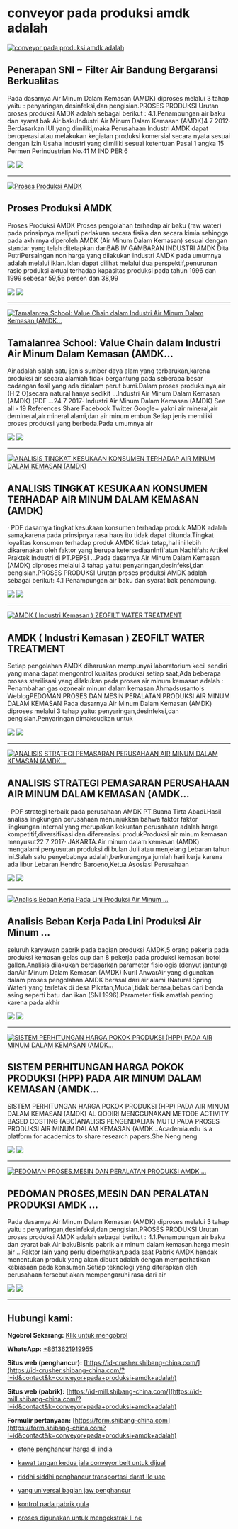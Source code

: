 # conveyor pada produksi amdk adalah

<a href="https://swt.shibang-china.com/?l=id&img&k=conveyor+pada+produksi+amdk+adalah" target="_blank">![conveyor pada produksi amdk adalah](http://static.shibang-china.com/all-800x300/929.jpg)</a>

## Penerapan SNI ~ Filter Air Bandung Bergaransi Berkualitas
Pada dasarnya Air Minum Dalam Kemasan (AMDK) diproses melalui 3 tahap yaitu : penyaringan,desinfeksi,dan pengisian.PROSES PRODUKSI Urutan proses produksi AMDK adalah sebagai berikut : 4.1.Penampungan air baku dan syarat bak Air bakuIndustri Air Minum Dalam Kemasan (AMDK)4 7 2012· Berdasarkan IUI yang dimiliki,maka Perusahaan Industri AMDK dapat beroperasi atau melakukan kegiatan produksi komersial secara nyata sesuai dengan Izin Usaha Industri yang dimiliki sesuai ketentuan Pasal 1 angka 15 Permen Perindustrian No.41 M IND PER 6


<a href="https://whatsapp.shibangsoft.com/WhatsApp.php" target="_blank" title="WhatsApp">![](http://static.shibang-china.com/icon/whatsapp.png)</a> <a href="https://swt.shibang-china.com/?l=id&icon&k=conveyor+pada+produksi+amdk+adalah" target="_blank">![](http://static.shibang-china.com/icon/chat-id.png)</a>

---

<a href="https://swt.shibang-china.com/?l=id&img&k=conveyor+pada+produksi+amdk+adalah" target="_blank">![Proses Produksi AMDK](http://static.shibang-china.com/all-800x300/905.jpg)</a>

## Proses Produksi AMDK
Proses Produksi AMDK Proses pengolahan terhadap air baku (raw water) pada prinsipnya meliputi perlakuan secara fisika dan secara kimia sehingga pada akhirnya diperoleh AMDK (Air Minum Dalam Kemasan) sesuai dengan standar yang telah ditetapkan danBAB IV GAMBARAN INDUSTRI AMDK Dita PutriPersaingan non harga yang dilakukan industri AMDK pada umumnya adalah melalui iklan.Iklan dapat dilihat melalui dua perspektif,penurunan rasio produksi aktual terhadap kapasitas produksi pada tahun 1996 dan 1999 sebesar 59,56 persen dan 38,99


<a href="https://whatsapp.shibangsoft.com/WhatsApp.php" target="_blank" title="WhatsApp">![](http://static.shibang-china.com/icon/whatsapp.png)</a> <a href="https://swt.shibang-china.com/?l=id&icon&k=conveyor+pada+produksi+amdk+adalah" target="_blank">![](http://static.shibang-china.com/icon/chat-id.png)</a>

---

<a href="https://swt.shibang-china.com/?l=id&img&k=conveyor+pada+produksi+amdk+adalah" target="_blank">![Tamalanrea School: Value Chain dalam Industri Air Minum Dalam Kemasan (AMDK…](http://static.shibang-china.com/all-800x300/61.jpg)</a>

## Tamalanrea School: Value Chain dalam Industri Air Minum Dalam Kemasan (AMDK…
Air,adalah salah satu jenis sumber daya alam yang terbarukan,karena produksi air secara alamiah tidak bergantung pada seberapa besar cadangan fosil yang ada didalam perut bumi.Dalam proses produksinya,air (H 2 O)secara natural hanya sedikit …Industri Air Minum Dalam Kemasan (AMDK) (PDF …24 7 2017· Industri Air Minum Dalam Kemasan (AMDK) See all › 19 References Share Facebook Twitter Google+ yakni air mineral,air demineral,air mineral alami,dan air minum embun.Setiap jenis memiliki proses produksi yang berbeda.Pada umumnya air


<a href="https://whatsapp.shibangsoft.com/WhatsApp.php" target="_blank" title="WhatsApp">![](http://static.shibang-china.com/icon/whatsapp.png)</a> <a href="https://swt.shibang-china.com/?l=id&icon&k=conveyor+pada+produksi+amdk+adalah" target="_blank">![](http://static.shibang-china.com/icon/chat-id.png)</a>

---

<a href="https://swt.shibang-china.com/?l=id&img&k=conveyor+pada+produksi+amdk+adalah" target="_blank">![ANALISIS TINGKAT KESUKAAN KONSUMEN TERHADAP AIR MINUM DALAM KEMASAN (AMDK)](http://static.shibang-china.com/all-800x300/669.jpg)</a>

## ANALISIS TINGKAT KESUKAAN KONSUMEN TERHADAP AIR MINUM DALAM KEMASAN (AMDK)
· PDF dasarnya tingkat kesukaan konsumen terhadap produk AMDK adalah sama,karena pada prinsipnya rasa haus itu tidak dapat ditunda.Tingkat loyalitas konsumen terhadap produk AMDK tidak tetap,hal ini lebih dikarenakan oleh faktor yang berupa ketersediaanInfi'atun Nadhifah: Artikel Praktek Industri di PT.PEPSI …Pada dasarnya Air Minum Dalam Kemasan (AMDK) diproses melalui 3 tahap yaitu: penyaringan,desinfeksi,dan pengisian.PROSES PRODUKSI Urutan proses produksi AMDK adalah sebagai berikut: 4.1 Penampungan air baku dan syarat bak penampung.


<a href="https://whatsapp.shibangsoft.com/WhatsApp.php" target="_blank" title="WhatsApp">![](http://static.shibang-china.com/icon/whatsapp.png)</a> <a href="https://swt.shibang-china.com/?l=id&icon&k=conveyor+pada+produksi+amdk+adalah" target="_blank">![](http://static.shibang-china.com/icon/chat-id.png)</a>

---

<a href="https://swt.shibang-china.com/?l=id&img&k=conveyor+pada+produksi+amdk+adalah" target="_blank">![AMDK ( Industri Kemasan ) ZEOFILT WATER TREATMENT](http://static.shibang-china.com/all-800x300/575.jpg)</a>

## AMDK ( Industri Kemasan ) ZEOFILT WATER TREATMENT
Setiap pengolahan AMDK diharuskan mempunyai laboratorium kecil sendiri yang mana dapat mengontrol kualitas produksi setiap saat,Ada beberapa proses sterilisasi yang dilakukan pada proses air minum kemasan adalah : Penambahan gas ozoneair minum dalam kemasan Ahmadsusanto's WeblogPEDOMAN PROSES DAN MESIN PERALATAN PRODUKSI AIR MINUM DALAM KEMASAN Pada dasarnya Air Minum Dalam Kemasan (AMDK) diproses melalui 3 tahap yaitu: penyaringan,desinfeksi,dan pengisian.Penyaringan dimaksudkan untuk


<a href="https://whatsapp.shibangsoft.com/WhatsApp.php" target="_blank" title="WhatsApp">![](http://static.shibang-china.com/icon/whatsapp.png)</a> <a href="https://swt.shibang-china.com/?l=id&icon&k=conveyor+pada+produksi+amdk+adalah" target="_blank">![](http://static.shibang-china.com/icon/chat-id.png)</a>

---

<a href="https://swt.shibang-china.com/?l=id&img&k=conveyor+pada+produksi+amdk+adalah" target="_blank">![ANALISIS STRATEGI PEMASARAN PERUSAHAAN AIR MINUM DALAM KEMASAN (AMDK…](http://static.shibang-china.com/all-800x300/934.jpg)</a>

## ANALISIS STRATEGI PEMASARAN PERUSAHAAN AIR MINUM DALAM KEMASAN (AMDK…
· PDF strategi terbaik pada perusahaan AMDK PT.Buana Tirta Abadi.Hasil analisa lingkungan perusahaan menunjukkan bahwa faktor faktor lingkungan internal yang merupakan kekuatan perusahaan adalah harga kompetitif,diversifikasi dan diferensiasi produkProduksi air minum kemasan menyusut22 7 2017· JAKARTA.Air minum dalam kemasan (AMDK) mengalami penyusutan produksi di bulan Juli atau menjelang Lebaran tahun ini.Salah satu penyebabnya adalah,berkurangnya jumlah hari kerja karena ada libur Lebaran.Hendro Baroeno,Ketua Asosiasi Perusahaan


<a href="https://whatsapp.shibangsoft.com/WhatsApp.php" target="_blank" title="WhatsApp">![](http://static.shibang-china.com/icon/whatsapp.png)</a> <a href="https://swt.shibang-china.com/?l=id&icon&k=conveyor+pada+produksi+amdk+adalah" target="_blank">![](http://static.shibang-china.com/icon/chat-id.png)</a>

---

<a href="https://swt.shibang-china.com/?l=id&img&k=conveyor+pada+produksi+amdk+adalah" target="_blank">![Analisis Beban Kerja Pada Lini Produksi Air Minum …](http://static.shibang-china.com/all-800x300/532.jpg)</a>

## Analisis Beban Kerja Pada Lini Produksi Air Minum …
seluruh karyawan pabrik pada bagian produksi AMDK,5 orang pekerja pada produksi kemasan gelas cup dan 8 pekerja pada produksi kemasan botol gallon.Analisis dilakukan berdasarkan parameter fisiologis (denyut jantung) danAir Minum Dalam Kemasan (AMDK) Nuril AnwarAir yang digunakan dalam proses pengolahan AMDK berasal dari air alami (Natural Spring Water) yang terletak di desa Pikatan,Mudal,tidak berasa,bebas dari benda asing seperti batu dan ikan (SNI 1996).Parameter fisik amatlah penting karena pada akhir


<a href="https://whatsapp.shibangsoft.com/WhatsApp.php" target="_blank" title="WhatsApp">![](http://static.shibang-china.com/icon/whatsapp.png)</a> <a href="https://swt.shibang-china.com/?l=id&icon&k=conveyor+pada+produksi+amdk+adalah" target="_blank">![](http://static.shibang-china.com/icon/chat-id.png)</a>

---

<a href="https://swt.shibang-china.com/?l=id&img&k=conveyor+pada+produksi+amdk+adalah" target="_blank">![SISTEM PERHITUNGAN HARGA POKOK PRODUKSI (HPP) PADA AIR MINUM DALAM KEMASAN (AMDK…](http://static.shibang-china.com/all-800x300/1054.jpg)</a>

## SISTEM PERHITUNGAN HARGA POKOK PRODUKSI (HPP) PADA AIR MINUM DALAM KEMASAN (AMDK…
SISTEM PERHITUNGAN HARGA POKOK PRODUKSI (HPP) PADA AIR MINUM DALAM KEMASAN (AMDK) AL QODIRI MENGGUNAKAN METODE ACTIVITY BASED COSTING (ABC)ANALISIS PENGENDALIAN MUTU PADA PROSES PRODUKSI AIR MINUM DALAM KEMASAN (AMDK…Academia.edu is a platform for academics to share research papers.She Neng neng


<a href="https://whatsapp.shibangsoft.com/WhatsApp.php" target="_blank" title="WhatsApp">![](http://static.shibang-china.com/icon/whatsapp.png)</a> <a href="https://swt.shibang-china.com/?l=id&icon&k=conveyor+pada+produksi+amdk+adalah" target="_blank">![](http://static.shibang-china.com/icon/chat-id.png)</a>

---

<a href="https://swt.shibang-china.com/?l=id&img&k=conveyor+pada+produksi+amdk+adalah" target="_blank">![PEDOMAN PROSES,MESIN DAN PERALATAN PRODUKSI AMDK …](http://static.shibang-china.com/all-800x300/686.jpg)</a>

## PEDOMAN PROSES,MESIN DAN PERALATAN PRODUKSI AMDK …
Pada dasarnya Air Minum Dalam Kemasan (AMDK) diproses melalui 3 tahap yaitu : penyaringan,desinfeksi,dan pengisian.PROSES PRODUKSI Urutan proses produksi AMDK adalah sebagai berikut : 4.1.Penampungan air baku dan syarat bak Air bakuBisnis pabrik air minum dalam kemasan.harga mesin air …Faktor lain yang perlu diperhatikan,pada saat Pabrik AMDK hendak menentukan produk yang akan dibuat adalah dengan memperhatikan kebiasaan pada konsumen.Setiap teknologi yang diterapkan oleh perusahaan tersebut akan mempengaruhi rasa dari air


<a href="https://whatsapp.shibangsoft.com/WhatsApp.php" target="_blank" title="WhatsApp">![](http://static.shibang-china.com/icon/whatsapp.png)</a> <a href="https://swt.shibang-china.com/?l=id&icon&k=conveyor+pada+produksi+amdk+adalah" target="_blank">![](http://static.shibang-china.com/icon/chat-id.png)</a>

---
## Hubungi kami:

**Ngobrol Sekarang:** [Klik untuk mengobrol](https://swt.shibang-china.com?l=id&contact&k=conveyor+pada+produksi+amdk+adalah)

**WhatsApp:**  [+8613621919955](https://whatsapp.shibangsoft.com/WhatsApp.php)

**Situs web (penghancur):** [https://id-crusher.shibang-china.com/](https://id-crusher.shibang-china.com/?l=id&contact&k=conveyor+pada+produksi+amdk+adalah)

**Situs web (pabrik):** [https://id-mill.shibang-china.com/](https://id-mill.shibang-china.com/?l=id&contact&k=conveyor+pada+produksi+amdk+adalah)

**Formulir pertanyaan:** [https://form.shibang-china.com](https://form.shibang-china.com?l=id&contact&k=conveyor+pada+produksi+amdk+adalah)

* [stone penghancur harga di india](../25/stone%20penghancur%20harga%20di%20india.md)

* [kawat tangan kedua jala conveyor belt untuk dijual](../27/kawat%20tangan%20kedua%20jala%20conveyor%20belt%20untuk%20dijual.md)

* [riddhi siddhi penghancur transportasi darat llc uae](../23/riddhi%20siddhi%20penghancur%20transportasi%20darat%20llc%20uae.md)

* [yang universal bagian jaw penghancur](../25/yang%20universal%20bagian%20jaw%20penghancur.md)

* [kontrol pada pabrik gula](../30/kontrol%20pada%20pabrik%20gula.md)

* [proses digunakan untuk mengekstrak li ne](../28/proses%20digunakan%20untuk%20mengekstrak%20li%20ne.md)